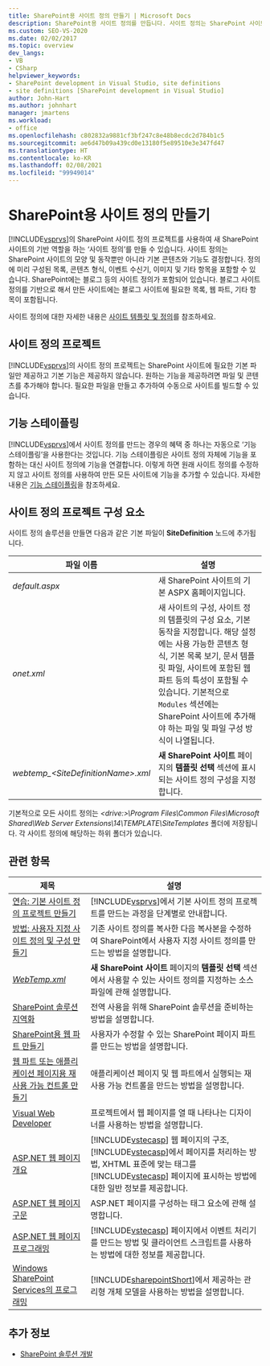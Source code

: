 ```yaml
---
title: SharePoint용 사이트 정의 만들기 | Microsoft Docs
description: SharePoint용 사이트 정의를 만듭니다. 사이트 정의는 SharePoint 사이트의 모양 및 동작과 기본 콘텐츠, 기능도 결정합니다.
ms.custom: SEO-VS-2020
ms.date: 02/02/2017
ms.topic: overview
dev_langs:
- VB
- CSharp
helpviewer_keywords:
- SharePoint development in Visual Studio, site definitions
- site definitions [SharePoint development in Visual Studio]
author: John-Hart
ms.author: johnhart
manager: jmartens
ms.workload:
- office
ms.openlocfilehash: c802832a9881cf3bf247c8e48b8ecdc2d784b1c5
ms.sourcegitcommit: ae6d47b09a439cd0e13180f5e89510e3e347fd47
ms.translationtype: HT
ms.contentlocale: ko-KR
ms.lasthandoff: 02/08/2021
ms.locfileid: "99949014"
---
```

# <a name="create-site-definitions-for-sharepoint"></a>SharePoint용 사이트 정의 만들기
  [!INCLUDE[vsprvs](../sharepoint/includes/vsprvs-md.md)]의 SharePoint 사이트 정의 프로젝트를 사용하여 새 SharePoint 사이트의 기반 역할을 하는 ‘사이트 정의’를 만들 수 있습니다. 사이트 정의는 SharePoint 사이트의 모양 및 동작뿐만 아니라 기본 콘텐츠와 기능도 결정합니다. 정의에 미리 구성된 목록, 콘텐츠 형식, 이벤트 수신기, 이미지 및 기타 항목을 포함할 수 있습니다. SharePoint에는 블로그 등의 사이트 정의가 포함되어 있습니다. 블로그 사이트 정의를 기반으로 해서 만든 사이트에는 블로그 사이트에 필요한 목록, 웹 파트, 기타 항목이 포함됩니다.

 사이트 정의에 대한 자세한 내용은 [사이트 템플릿 및 정의](/previous-versions/office/developer/sharepoint-2010/ms434313(v=office.14))를 참조하세요.

## <a name="site-definition-projects"></a>사이트 정의 프로젝트
 [!INCLUDE[vsprvs](../sharepoint/includes/vsprvs-md.md)]의 사이트 정의 프로젝트는 SharePoint 사이트에 필요한 기본 파일만 제공하고 기본 기능은 제공하지 않습니다. 원하는 기능을 제공하려면 파일 및 콘텐츠를 추가해야 합니다. 필요한 파일을 만들고 추가하여 수동으로 사이트를 빌드할 수 있습니다.

## <a name="feature-stapling"></a>기능 스테이플링
 [!INCLUDE[vsprvs](../sharepoint/includes/vsprvs-md.md)]에서 사이트 정의를 만드는 경우의 혜택 중 하나는 자동으로 ‘기능 스테이플링’을 사용한다는 것입니다. 기능 스테이플링은 사이트 정의 자체에 기능을 포함하는 대신 사이트 정의에 기능을 연결합니다. 이렇게 하면 원래 사이트 정의를 수정하지 않고 사이트 정의를 사용하여 만든 모든 사이트에 기능을 추가할 수 있습니다. 자세한 내용은 [기능 스테이플링](/previous-versions/office/developer/sharepoint-2007/bb861862(v=office.12))을 참조하세요.

## <a name="site-definition-project-components"></a>사이트 정의 프로젝트 구성 요소
 사이트 정의 솔루션을 만들면 다음과 같은 기본 파일이 **SiteDefinition** 노드에 추가됩니다.

|파일 이름|설명|
|---------------|-----------------|
|*default.aspx*|새 SharePoint 사이트의 기본 ASPX 홈페이지입니다.|
|*onet.xml*|새 사이트의 구성, 사이트 정의 템플릿의 구성 요소, 기본 동작을 지정합니다. 해당 설정에는 사용 가능한 콘텐츠 형식, 기본 목록 보기, 문서 템플릿 파일, 사이트에 포함된 웹 파트 등의 특성이 포함될 수 있습니다. 기본적으로 `Modules` 섹션에는 SharePoint 사이트에 추가해야 하는 파일 및 파일 구성 방식이 나열됩니다.|
|*webtemp_\<SiteDefinitionName>.xml*|**새 SharePoint 사이트** 페이지의 **템플릿 선택** 섹션에 표시되는 사이트 정의 구성을 지정합니다.|

 기본적으로 모든 사이트 정의는 *\<drive:>\Program Files\Common Files\Microsoft Shared\Web Server Extensions\14\TEMPLATE\SiteTemplates* 폴더에 저장됩니다. 각 사이트 정의에 해당하는 하위 폴더가 있습니다.

## <a name="related-topics"></a>관련 항목

|제목|설명|
|-----------|-----------------|
|[연습: 기본 사이트 정의 프로젝트 만들기](../sharepoint/walkthrough-create-a-basic-site-definition-project.md)|[!INCLUDE[vsprvs](../sharepoint/includes/vsprvs-md.md)]에서 기본 사이트 정의 프로젝트를 만드는 과정을 단계별로 안내합니다.|
|[방법: 사용자 지정 사이트 정의 및 구성 만들기](/previous-versions/office/developer/sharepoint-2010/ms454677(v=office.14))|기존 사이트 정의를 복사한 다음 복사본을 수정하여 SharePoint에서 사용자 지정 사이트 정의를 만드는 방법을 설명합니다.|
|[*WebTemp.xml*](/previous-versions/office/developer/sharepoint-2010/ms447717(v=office.14))|**새 SharePoint 사이트** 페이지의 **템플릿 선택** 섹션에서 사용할 수 있는 사이트 정의를 지정하는 소스 파일에 관해 설명합니다.|
|[SharePoint 솔루션 지역화](../sharepoint/localizing-sharepoint-solutions.md)|전역 사용을 위해 SharePoint 솔루션을 준비하는 방법을 설명합니다.|
|[SharePoint용 웹 파트 만들기](../sharepoint/creating-web-parts-for-sharepoint.md)|사용자가 수정할 수 있는 SharePoint 페이지 파트를 만드는 방법을 설명합니다.|
|[웹 파트 또는 애플리케이션 페이지용 재사용 가능 컨트롤 만들기](../sharepoint/creating-reusable-controls-for-web-parts-or-application-pages.md)|애플리케이션 페이지 및 웹 파트에서 실행되는 재사용 가능 컨트롤을 만드는 방법을 설명합니다.|
|[Visual Web Developer](/previous-versions/visualstudio/visual-studio-2010/ms178093(v=vs.100))|프로젝트에서 웹 페이지를 열 때 나타나는 디자이너를 사용하는 방법을 설명합니다.|
|[ASP.NET 웹 페이지 개요](/previous-versions/aspnet/428509ah(v=vs.100))|[!INCLUDE[vstecasp](../sharepoint/includes/vstecasp-md.md)] 웹 페이지의 구조, [!INCLUDE[vstecasp](../sharepoint/includes/vstecasp-md.md)]에서 페이지를 처리하는 방법, XHTML 표준에 맞는 태그를 [!INCLUDE[vstecasp](../sharepoint/includes/vstecasp-md.md)] 페이지에 표시하는 방법에 대한 일반 정보를 제공합니다.|
|[ASP.NET 웹 페이지 구문](/previous-versions/aspnet/k33801s3(v=vs.100))|ASP.NET 페이지를 구성하는 태그 요소에 관해 설명합니다.|
|[ASP.NET 웹 페이지 프로그래밍](/previous-versions/aspnet/0yt4zca8(v=vs.100))|[!INCLUDE[vstecasp](../sharepoint/includes/vstecasp-md.md)] 페이지에서 이벤트 처리기를 만드는 방법 및 클라이언트 스크립트를 사용하는 방법에 대한 정보를 제공합니다.|
|[Windows SharePoint Services의 프로그래밍](/previous-versions/office/developer/sharepoint-services/ms430674(v=office.12))|[!INCLUDE[sharepointShort](../sharepoint/includes/sharepointshort-md.md)]에서 제공하는 관리형 개체 모델을 사용하는 방법을 설명합니다.|

## <a name="see-also"></a>추가 정보
- [SharePoint 솔루션 개발](../sharepoint/developing-sharepoint-solutions.md)
